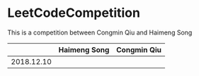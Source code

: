 # LeetCodeCompetition
This is a competition between Congmin Qiu and Haimeng Song


|  | Haimeng Song |  Congmin Qiu   |
| ------------ | ----------- | --- |
|    2018.12.10          |             |     |
